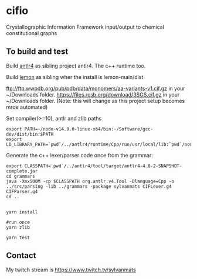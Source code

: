 # cifio
Crystallographic Information Framework input/output to chemical constitutional graphs



## To build and test

Build [antlr4](https://github.com/antlr/antlr4) as sibling project antlr4.  The c++ runtime too.

Build [lemon](http://lemon.cs.elte.hu/hg/lemon-main) as sibling wher the install is lemon-main/dist

ftp://ftp.wwpdb.org/pub/pdb/data/monomers/aa-variants-v1.cif.gz in your ~/Downloads folder.
https://files.rcsb.org/download/3SGS.cif.gz in your ~/Downloads folder.
(Note: this will change as this project setup becomes mroe automated)

Set compiler(>=10), antlr and zlib paths
```
export PATH=~/node-v14.9.0-linux-x64/bin:~/Software/gcc-dev/dist/bin:$PATH
export LD_LIBRARY_PATH=`pwd`/../antlr4/runtime/Cpp/run/usr/local/lib:`pwd`/node_modules/zlib/dist/lib:$LD_LIBRARY_PATH
```

Generate the c++ lexer/parser code once from the grammar:
```
export CLASSPATH=`pwd`/../antlr4/tool/target/antlr4-4.8-2-SNAPSHOT-complete.jar
cd grammars
java -Xmx500M -cp $CLASSPATH org.antlr.v4.Tool -Dlanguage=Cpp -o ../src/parsing -lib ../grammars -package sylvanmats CIFLexer.g4 CIFParser.g4
cd ..
```


```

yarn install

#run once
yarn zlib

yarn test
```

## Contact

My twitch stream is https://www.twitch.tv/sylvanmats